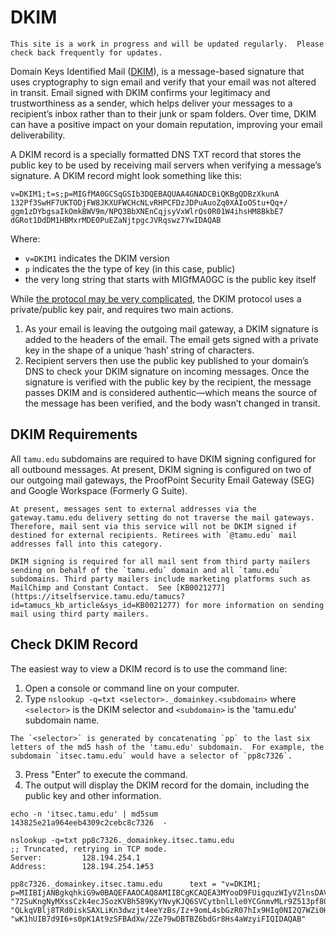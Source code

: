 # DKIM

```admonish info
This site is a work in progress and will be updated regularly.  Please check back frequently for updates.
```

Domain Keys Identified Mail ([DKIM](https://dkim.org/)), is a message-based signature that uses cryptography to sign email and verify that your email was not altered in transit.  Email signed with DKIM confirms your legitimacy and trustworthiness as a sender, which helps deliver your messages to a recipient’s inbox rather than to their junk or spam folders. Over time, DKIM can have a positive impact on your domain reputation, improving your email deliverability.

A DKIM record is a specially formatted DNS TXT record that stores the public key to be used by receiving mail servers when verifying a message’s signature. A DKIM record might look something like this:

```shell
v=DKIM1;t=s;p=MIGfMA0GCSqGSIb3DQEBAQUAA4GNADCBiQKBgQDBzXkunA
132Pf3SwHF7UKTODjFW8JKXUFWCHcNLvRHPCFDzJDPuAuoZq0XAIoOStu+Qq+/
ggm1zDYbgsaIkOmkBWV9m/NPQ3BbXNEnCqjsyVxWlrQs0R01W4ihsHM8BkbE7
dGRot1DdDM1HBMxrMDEOPuEZaNjtpgcJVRqswz7YwIDAQAB
```

Where:

- `v=DKIM1` indicates the DKIM version
- `p` indicates the the type of key (in this case, public)
- the very long string that starts with MIGfMA0GC is the public key itself

While [the protocol may be very complicated](https://dkim.org/), the DKIM protocol uses a private/public key pair, and requires two main actions.

1) As your email is leaving the outgoing mail gateway, a DKIM signature is added to the headers of the email. The email gets signed with a private key in the shape of a unique ‘hash’ string of characters.
2) Recipient servers then use the public key published to your domain’s DNS to check your DKIM signature on incoming messages. Once the signature is verified with the public key by the recipient, the message passes DKIM and is considered authentic—which means the source of the message has been verified, and the body wasn’t changed in transit.

## DKIM Requirements

All `tamu.edu` subdomains are required to have DKIM signing configured for all outbound messages.  At present, DKIM signing is configured on two of our outgoing mail gateways, the ProofPoint Security Email Gateway (SEG) and Google Workspace (Formerly G Suite).

```admonish warning
At present, messages sent to external addresses via the gateway.tamu.edu delivery setting do not traverse the mail gateways. Therefore, mail sent via this service will not be DKIM signed if destined for external recipients. Retirees with `@tamu.edu` mail addresses fall into this category.
```

```admonish info
DKIM signing is required for all mail sent from third party mailers sending on behalf of the `tamu.edu` domain and all `tamu.edu` subdomains. Third party mailers include marketing platforms such as MailChimp and Constant Contact.  See [KB0021277](https://itselfservice.tamu.edu/tamucs?id=tamucs_kb_article&sys_id=KB0021277) for more information on sending mail using third party mailers.
```

## Check DKIM Record

The easiest way to view a DKIM record is to use the command line:

1) Open a console or command line on your computer.
2) Type `nslookup -q=txt <selector>._domainkey.<subdomain>` where `<selector>` is the DKIM selector and `<subdomain>` is the 'tamu.edu' subdomain name.

```admonish info
The `<selector>` is generated by concatenating `pp` to the last six letters of the md5 hash of the 'tamu.edu' subdomain.  For example, the subdomain `itsec.tamu.edu` would have a selector of `pp8c7326`.
```

3) Press "Enter" to execute the command.
4) The output will display the DKIM record for the domain, including the public key and other information.

```shell
echo -n 'itsec.tamu.edu' | md5sum
143825e21a964eeb4309c2cebc8c7326  -

nslookup -q=txt pp8c7326._domainkey.itsec.tamu.edu
;; Truncated, retrying in TCP mode.
Server:         128.194.254.1
Address:        128.194.254.1#53

pp8c7326._domainkey.itsec.tamu.edu      text = "v=DKIM1; p=MIIBIjANBgkqhkiG9w0BAQEFAAOCAQ8AMIIBCgKCAQEA3MYooD9FUigquzWIyVZlnsDAV5Ma" "72SuKngNyMXssCzk4ecJSozKVBh589KyYNvyKJQ6SVCytbnlLle0YCGnmvMLr9Z513pf80HfXA0GBqPbmBAvoI+hr3LjCSgmo3jhzb69Bt45YjXNnMNGcP6sL2Ybxt2F" "QLkqVBlj8TRd0iskSAXLiKn3dwzjt4eeYzBs/Iz+9omL4sbGzR07hIx9HIq0NI2Q7WZi0HuDDyYtbNFKlMjlBjfpkKrnQxUkUW6Fq5l9zf1yBrSpTXfvHT/8AGzYO3U/" "wK1hUIB7d9I6+s0pK1At9zSFBAdXw/2Ze79wDBTBZ6bdGr8Hs4aWzyiFIQIDAQAB"
```
